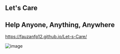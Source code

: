 ## Let's Care
## Help Anyone, Anything, Anywhere

https://fauzanfp12.github.io/Let-s-Care/

![image](https://github.com/user-attachments/assets/42f5f048-e736-48d6-b672-9491a492bab8)
